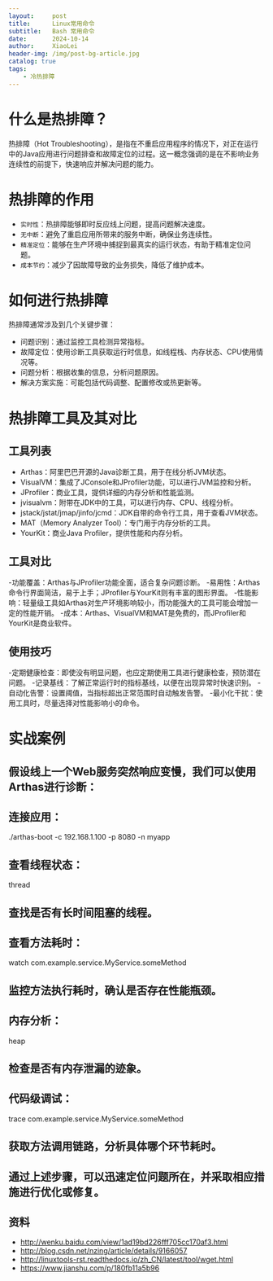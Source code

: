 ```yaml
---
layout:     post
title:      Linux常用命令
subtitle:   Bash 常用命令
date:       2024-10-14
author:     XiaoLei
header-img: /img/post-bg-article.jpg
catalog: true
tags:
    - 冷热排障
---
```


# 什么是热排障？
热排障（Hot Troubleshooting），是指在不重启应用程序的情况下，对正在运行中的Java应用进行问题排查和故障定位的过程。这一概念强调的是在不影响业务连续性的前提下，快速响应并解决问题的能力。

# 热排障的作用


- `实时性`：热排障能够即时反应线上问题，提高问题解决速度。
- `无中断`：避免了重启应用所带来的服务中断，确保业务连续性。
- `精准定位`：能够在生产环境中捕捉到最真实的运行状态，有助于精准定位问题。
- `成本节约`：减少了因故障导致的业务损失，降低了维护成本。

# 如何进行热排障
热排障通常涉及到几个关键步骤：

- 问题识别：通过监控工具检测异常指标。
- 故障定位：使用诊断工具获取运行时信息，如线程栈、内存状态、CPU使用情况等。
- 问题分析：根据收集的信息，分析问题原因。
- 解决方案实施：可能包括代码调整、配置修改或热更新等。
# 热排障工具及其对比
## 工具列表
- Arthas：阿里巴巴开源的Java诊断工具，用于在线分析JVM状态。
- VisualVM：集成了JConsole和JProfiler功能，可以进行JVM监控和分析。
- JProfiler：商业工具，提供详细的内存分析和性能监测。
- jvisualvm：附带在JDK中的工具，可以进行内存、CPU、线程分析。
- jstack/jstat/jmap/jinfo/jcmd：JDK自带的命令行工具，用于查看JVM状态。
- MAT（Memory Analyzer Tool）：专门用于内存分析的工具。
- YourKit：商业Java Profiler，提供性能和内存分析。
## 工具对比
-功能覆盖：Arthas与JProfiler功能全面，适合复杂问题诊断。
-易用性：Arthas命令行界面简洁，易于上手；JProfiler与YourKit则有丰富的图形界面。
-性能影响：轻量级工具如Arthas对生产环境影响较小，而功能强大的工具可能会增加一定的性能开销。
-成本：Arthas、VisualVM和MAT是免费的，而JProfiler和YourKit是商业软件。
## 使用技巧
-定期健康检查：即使没有明显问题，也应定期使用工具进行健康检查，预防潜在问题。
-记录基线：了解正常运行时的指标基线，以便在出现异常时快速识别。
-自动化告警：设置阈值，当指标超出正常范围时自动触发告警。
-最小化干扰：使用工具时，尽量选择对性能影响小的命令。
# 实战案例
## 假设线上一个Web服务突然响应变慢，我们可以使用Arthas进行诊断：

## 连接应用：
./arthas-boot -c 192.168.1.100 -p 8080 -n myapp

## 查看线程状态：
thread

## 查找是否有长时间阻塞的线程。
## 查看方法耗时：
watch com.example.service.MyService.someMethod

## 监控方法执行耗时，确认是否存在性能瓶颈。

## 内存分析：
heap

## 检查是否有内存泄漏的迹象。

## 代码级调试：
trace com.example.service.MyService.someMethod

## 获取方法调用链路，分析具体哪个环节耗时。

## 通过上述步骤，可以迅速定位问题所在，并采取相应措施进行优化或修复。



## 资料

- <http://wenku.baidu.com/view/1ad19bd226fff705cc170af3.html>
- <http://blog.csdn.net/nzing/article/details/9166057>
- <http://linuxtools-rst.readthedocs.io/zh_CN/latest/tool/wget.html>
- <https://www.jianshu.com/p/180fb11a5b96>
